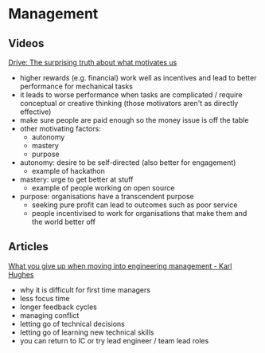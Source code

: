 # Management

## Videos

[Drive: The surprising truth about what motivates us](https://www.youtube.com/watch?v=u6XAPnuFjJc)

-   higher rewards (e.g. financial) work well as incentives and lead to better performance for mechanical tasks
-   it leads to worse performance when tasks are complicated / require conceptual or creative thinking (those motivators aren't as directly effective)
-   make sure people are paid enough so the money issue is off the table
-   other motivating factors:
    -   autonomy
    -   mastery
    -   purpose
-   autonomy: desire to be self-directed (also better for engagement)
    -   example of hackathon
-   mastery: urge to get better at stuff
    -   example of people working on open source
-   purpose: organisations have a transcendent purpose
    -   seeking pure profit can lead to outcomes such as poor service
    -   people incentivised to work for organisations that make them and the world better off

## Articles

[What you give up when moving into engineering management - Karl Hughes](https://stackoverflow.blog/2022/02/23/what-you-give-up-when-moving-into-engineering-management/)

-   why it is difficult for first time managers
-   less focus time
-   longer feedback cycles
-   managing conflict
-   letting go of technical decisions
-   letting go of learning new technical skills
-   you can return to IC or try lead engineer / team lead roles
